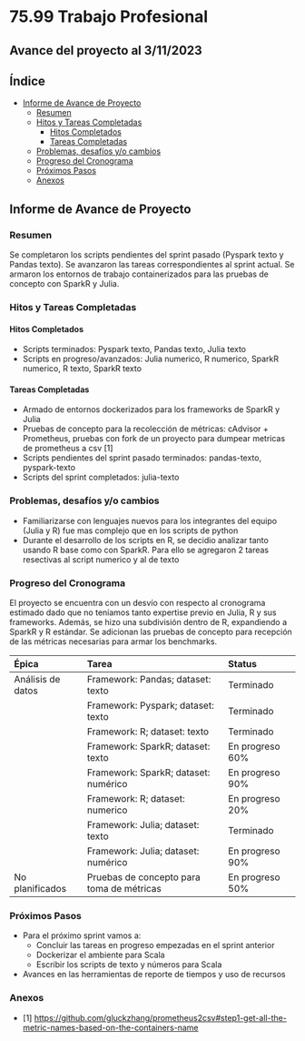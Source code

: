 # 75.99 Trabajo Profesional

## Avance del proyecto al 3/11/2023

## Índice

- [Informe de Avance de Proyecto](#informe-de-avance-de-proyecto)
  - [Resumen](#resumen)
  - [Hitos y Tareas Completadas](#hitos-y-tareas-completadas)
    - [Hitos Completados](#hitos-completados)
    - [Tareas Completadas](#tareas-completadas)
  - [Problemas, desafíos y/o cambios](#problemas-desafíos-yo-cambios)
  - [Progreso del Cronograma](#progreso-del-cronograma)
  - [Próximos Pasos](#próximos-pasos)
  - [Anexos](#anexos)

## Informe de Avance de Proyecto

### Resumen

Se completaron los scripts pendientes del sprint pasado (Pyspark texto y Pandas texto).
Se avanzaron las tareas correspondientes al sprint actual. 
Se armaron los entornos de trabajo containerizados para las pruebas de concepto con SparkR y Julia. 

### Hitos y Tareas Completadas

#### Hitos Completados

- Scripts terminados: Pyspark texto, Pandas texto, Julia texto
- Scripts en progreso/avanzados: Julia numerico, R numerico, SparkR numerico, R texto, SparkR texto

#### Tareas Completadas

- Armado de entornos dockerizados para los frameworks de SparkR y Julia
- Pruebas de concepto para la recolección de métricas: cAdvisor + Prometheus, pruebas con fork de un proyecto para dumpear metricas de prometheus a csv [1]  
- Scripts pendientes del sprint pasado terminados: pandas-texto, pyspark-texto
- Scripts del sprint completados: julia-texto

### Problemas, desafíos y/o cambios

- Familiarizarse con lenguajes nuevos para los integrantes del equipo (Julia y R) fue mas complejo que en los scripts de python
- Durante el desarrollo de los scripts en R, se decidio analizar tanto usando R base como con SparkR. Para ello se agregaron 2 tareas resectivas al script numerico y al de texto

### Progreso del Cronograma

El proyecto se encuentra con un desvío con respecto al cronograma estimado dado que no teníamos tanto expertise previo en Julia, R y sus frameworks. Además, se hizo una subdivisión dentro de R, expandiendo a SparkR y R estándar. 
Se adicionan las pruebas de concepto para recepción de las métricas necesarias para armar los benchmarks.

| Épica             | Tarea                                                       | Status          |
| :---------------- | :---------------------------------------------------------- | :-------------- |
| Análisis de datos | Framework: Pandas; dataset: texto                           | Terminado       |
|                   | Framework: Pyspark; dataset: texto                          | Terminado       |
|                   | Framework: R; dataset: texto                                | Terminado       |
|                   | Framework: SparkR; dataset: texto                           | En progreso 60% |
|                   | Framework: SparkR; dataset: numérico                        | En progreso 90% |
|                   | Framework: R; dataset: numerico                             | En progreso 20% |
|                   | Framework: Julia; dataset: texto                            | Terminado       |
|                   | Framework: Julia; dataset: numérico                         | En progreso 90% |
| No planificados   | Pruebas de concepto para toma de métricas                   | En progreso 50% |

### Próximos Pasos

- Para el próximo sprint vamos a:
  - Concluir las tareas en progreso empezadas en el sprint anterior
  - Dockerizar el ambiente para Scala
  - Escribir los scripts de texto y números para Scala
- Avances en las herramientas de reporte de tiempos y uso de recursos

### Anexos

- [1] https://github.com/gluckzhang/prometheus2csv#step1-get-all-the-metric-names-based-on-the-containers-name
